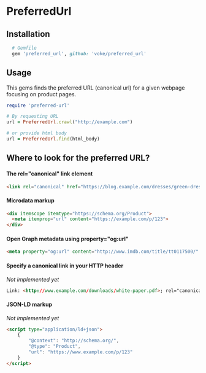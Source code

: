 # PreferredUrl

## Installation

```ruby
  # Gemfile
  gem 'preferred_url', github: 'voke/preferred_url'
```

## Usage

This gems finds the preferred URL (canonical url) for a given webpage focusing
on product pages.

```ruby
require 'preferred-url'

# By requesting URL
url = PreferredUrl.crawl("http://example.com")

# or provide html body
url = PreferredUrl.find(html_body)

```

## Where to look for the preferred URL?

#### The rel="canonical" link element
```html
<link rel="canonical" href="https://blog.example.com/dresses/green-dresses-are-awesome" />
```

#### Microdata markup
```html
<div itemscope itemtype="https://schema.org/Product">
  <meta itemprop="url" content="https://example.com/p/123">
</div>
```

#### Open Graph metadata using property="og:url"
```html
<meta property="og:url" content="http://www.imdb.com/title/tt0117500/" />
```

#### Specify a canonical link in your HTTP header
_Not implemented yet_
```html
Link: <http://www.example.com/downloads/white-paper.pdf>; rel="canonical"
```

#### JSON-LD markup
_Not implemented yet_
```html
<script type="application/ld+json">
	{
		"@context": "http://schema.org/",
		"@type": "Product",
		"url": "https://www.example.com/p/123"
	}
</script>
```
